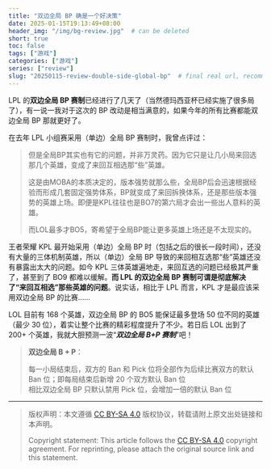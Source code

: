```yaml
---
title: "双边全局 BP 确是一个好决策"
date: 2025-01-15T19:13:49+08:00
header_img: "/img/bg-review.jpg"  # can be deleted
short: true
toc: false
tags: ["游戏"]
categories: ["游戏"]
series: ["review"] 
slug: "20250115-review-double-side-global-bp"  # final real url, recommend: start by date, follow lower case words with hyphen splitter. E.g., `20230316-text-title`
---
```


LPL 的**双边全局 BP 赛制**已经进行了几天了（当然德玛西亚杯已经实施了很多局了），有一说一我对于这次的 BP 改动是相当满意的，如果今年的所有比赛都能双边全局 BP 那就更好了。

在去年 LPL 小组赛采用（单边）全局 BP 赛制时，我曾点评过：

> 但是全局BP其实也有它的问题，并非万灵药。因为它只是让几小局来回选那几个英雄，变成了来回互相选那“些”英雄。
>
> 这是由MOBA的本质决定的，版本强势就那么些，全局BP后会迅速根据经验而形成几套固定强势体系，BP就变成了来回拆换体系，还是那些版本强势的英雄上场。即便是KPL往往也是BO7的第六局才会出一些出人意料的英雄。
>
> 而LOL最多才BO5，寄希望于全局BP能让更多英雄上场还是不太现实的。

王者荣耀 KPL 最开始采用（单边）全局 BP 时（包括之后的很长一段时间），还没有大量的三体机制英雄，所以（单边）全局 BP 导致的来回相互选那“些”英雄还没有暴露出太大的问题。如今 KPL 三体英雄遍地走，来回互选的问题已经极其严重了，甚至到了 BO9 都难以缓解。**而 LPL 的双边全局 BP 赛制可谓是彻底解决了“来回互相选”那些英雄的问题**。说实话，相比于 LPL 而言，KPL 才是最应该采用双边全局 BP 的比赛……

LOL 目前有 168 个英雄，双边全局 BP 的 BO5 能保证最多登场 50 位不同的英雄（最少 30 位），着实让整个比赛的精彩程度提升了不少。若日后 LOL 出到了 200+ 个英雄，我就大胆预测一波“***双边全局 B+P 赛制***”吧！

> **双边全局 B + P**：
>
> 每一小局结束后，双方的 Ban 和 Pick 位将全部作为后续比赛双方的默认 Ban 位；即每局结束后新增 20 个双方默认 Ban 位\
> 相比双边全局 BP 只默认禁用 Pick 位，会增加一倍的默认 Ban 位

---

> 版权声明：本文遵循 [CC BY-SA 4.0](https://creativecommons.org/licenses/by-sa/4.0/deed.zh) 版权协议，转载请附上原文出处链接和本声明。
>
> Copyright statement: This article follows the [CC BY-SA 4.0](https://creativecommons.org/licenses/by-sa/4.0/deed.en) copyright agreement. For reprinting, please attach the original source link and this statement.
